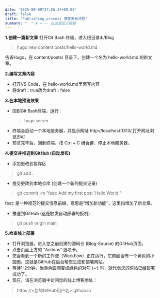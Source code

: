 ```yaml
---
date: '2025-08-09T17:06:14+08:00'
draft: false
title: 'Publishing_process 博客发布流程'
summary: "  " # <--- 在这里定义摘要
---
```



**1.创建一篇新文章**
打开Git Bash 终端，进入根目录d:/Blog
>hugo new content posts/hello-world.md   

告诉Hugo，在 content/posts/ 目录下，创建一个名为 hello-world.md 的新文章。

**2.编写文章内容**
- 打开VS Code，在 hello-world.md里面写内容
- 将draft：true改为draft：false

**3.在本地预览效果**
- 回到Git Bash终端，运行：
  >hugo server
- 终端会启动一个本地服务器，并显示网址 http://localhost:1313/,打开网址浏览即可
- 预览完毕后，回到终端，按 Ctrl + C 组合键，停止本地服务器。

**4.提交并推送到GitHub (自动发布)**
- 添加更改到暂存区
>git add .
- 提交更改到本地仓库 (创建一个新的提交记录)
>git commit -m "feat: Add my first post 'Hello World'"

feat: 是一种规范的提交信息前缀，意思是“增加新功能”，这里指增加了新文章。
- 推送到GitHub (这是触发自动部署的扳机)
>git push origin main
  
**5.检查线上部署**
- 打开浏览器，进入您之前创建的源码仓 (Blog-Source) 的GitHub页面。
- 点击页面上方的 “Actions” 选项卡。
- 您会看到一个新的工作流（Workflow）正在运行，它前面会有一个黄色的小圆圈。这就是GitHub在后台帮您生成和部署网站。
- 等待1-2分钟，当黄色圆圈变成绿色的对勾 (✓) 时，就代表您的网站已经部署成功了。
- 现在，请在浏览器中访问您的线上博客地址：
>https://<您的GitHub用户名>.github.io